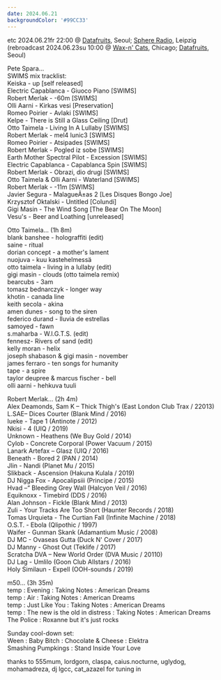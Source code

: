 ```yaml
---
date: 2024.06.21
backgroundColor: '#99CC33'
---
```


etc 2024.06.21fr 22:00 @ [Datafruits](http://www.datafruits.fm/), Seoul; [Sphere Radio](http://www.sphere-radio.net/), Leipzig  
(rebroadcast 2024.06.23su 10:00 @ [Wax-n' Cats](http://www.twitch.tv/waxncats), Chicago; [Datafruits](http://www.datafruits.fm/), Seoul)  

Pete Spara...  
SWIMS mix tracklist:  
Keiska - up \[self released\]  
Electric Capablanca - Giuoco Piano \[SWIMS\]  
Robert Merlak - -60m \[SWIMS\]  
Olli Aarni - Kirkas vesi \[Preservation\]  
Romeo Poirier - Avlaki \[SWIMS\]  
Kelpe - There is Still a Glass Ceiling \[Drut\]  
Otto Taimela - Living In A Lullaby \[SWIMS\]  
Robert Merlak - mel4 lunic3 \[SWIMS\]  
Romeo Poirier - Atsipades \[SWIMS\]  
Robert Merlak - Pogled iz sobe \[SWIMS\]  
Earth Mother Spectral Pilot - Excession \[SWIMS\]  
Electric Capablanca - Capablanca Spin \[SWIMS\]  
Robert Merlak - Obrazi, dio drugi \[SWIMS\]  
Otto Taimela & Olli Aarni - Waterland \[SWIMS\]  
Robert Merlak - -11m \[SWIMS\]  
Javier Segura - MalagueÃ±as 2 \[Les Disques Bongo Joe\]  
Krzysztof Oktalski - Untitled \[Colundi\]  
Gigi Masin - The Wind Song \[The Bear On The Moon\]  
Vesu's - Beer and Loathing \[unreleased\]  

Otto Taimela... (1h 8m)  
blank banshee - holograffiti (edit)  
saine - ritual  
dorian concept - a mother's lament  
nuojuva - kuu kastehelmessä  
otto taimela - living in a lullaby (edit)  
gigi masin - clouds (otto taimela remix)  
bearcubs - 3am  
tomasz bednarczyk - longer way  
khotin - canada line  
keith secola - akina  
amen dunes - song to the siren  
federico durand - lluvia de estrellas  
samoyed - fawn  
s.maharba - W.I.G.T.S. (edit)  
fennesz- Rivers of sand (edit)  
kelly moran - helix  
joseph shabason & gigi masin - november  
james ferraro - ten songs for humanity  
tape - a spire  
taylor deupree & marcus fischer - bell  
olli aarni - hehkuva tuuli  

Robert Merlak... (2h 4m)  
Alex Deamonds, Sam K – Thick Thigh's (East London Club Trax / 22013)  
L.SAE– Dices Courter (Blank Mind / 2016)  
Iueke - Tape 1 (Antinote / 2012)  
Nkisi - 4 (UIQ / 2019)  
Unknown - Heathens (We Buy Gold / 2014)  
Cylob - Concrete Corporal (Power Vacuum / 2015)  
Lanark Artefax – Glasz (UIQ / 2016)  
Beneath - Bored 2 (PAN / 2014)  
Jlin - Nandi (Planet Mu / 2015)  
Slikback - Ascension (Hakuna Kulala / 2019)  
DJ Nigga Fox - Apocalipsiii (Principe / 2015)  
Hvad –“ Bleeding Grey Wall (Halcyon Veil / 2016)  
Equiknoxx - Timebird (DDS / 2016)  
Alan Johnson - Fickle (Blank Mind / 2013)  
Zuli - Your Tracks Are Too Short (Haunter Records / 2018)  
Tomas Urquieta - The Curtian Fall (Infinite Machine / 2018)  
O.S.T. - Ebola (Qlipothic / 1997)  
Waifer - Gunman Skank (Adamantium Music / 2008)  
DJ MC - Ovaseas Gutta (Duck N' Cover / 2017)  
DJ Manny - Ghost Out (Teklife / 2017)  
Scratcha DVA – New World Order (DVA Music / 20110)  
DJ Lag - Umlilo (Goon Club Allstars / 2016)  
Holy Similaun - Expell (OOH-sounds / 2019)  

m50... (3h 35m)  
temp : Evening : Taking Notes : American Dreams  
temp : Air : Taking Notes : American Dreams  
temp : Just Like You : Taking Notes : American Dreams  
temp : The new is the old in distress : Taking Notes : American Dreams  
The Police : Roxanne but it's just rocks  

Sunday cool-down set:  
Ween : Baby Bitch : Chocolate & Cheese : Elektra  
Smashing Pumpkings : Stand Inside Your Love  

thanks to 555mum, lordgorn, claspa, caius.nocturne, uglydog, mohamadreza, dj lgcc, cat\_azazel for tuning in
